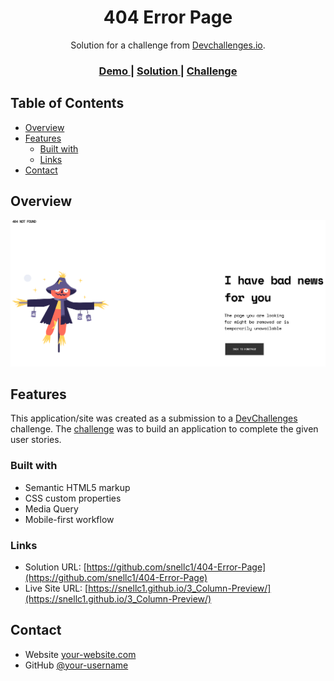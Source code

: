 

<h1 align="center">404 Error Page</h1>

<div align="center">
   Solution for a challenge from  <a href="http://devchallenges.io" target="_blank">Devchallenges.io</a>.
</div>

<div align="center">
  <h3>
    <a href="https://{your-demo-link.your-domain}">
      Demo
    </a>
    <span> | </span>
    <a href="https://{your-url-to-the-solution}">
      Solution
    </a>
    <span> | </span>
    <a href="https://devchallenges.io/challenges/wBunSb7FPrIepJZAg0sY">
      Challenge
    </a>
  </h3>
</div>

<!-- TABLE OF CONTENTS -->

## Table of Contents

- [Overview](#overview)
- [Features](#features)
  - [Built with](#built-with)
  - [Links](#links)
- [Contact](#contact)


<!-- OVERVIEW -->

## Overview

![screenshot](./images/screenshot.png)

## Features

<!-- List the features of your application or follow the template. Don't share the figma file here :) -->

This application/site was created as a submission to a [DevChallenges](https://devchallenges.io/challenges) challenge. The [challenge](https://devchallenges.io/challenges/wBunSb7FPrIepJZAg0sY) was to build an application to complete the given user stories.

### Built with

- Semantic HTML5 markup
- CSS custom properties
- Media Query
- Mobile-first workflow

### Links

- Solution URL: [https://github.com/snellc1/404-Error-Page](https://github.com/snellc1/404-Error-Page)
- Live Site URL: [https://snellc1.github.io/3_Column-Preview/](https://snellc1.github.io/3_Column-Preview/)

## Contact

- Website [your-website.com](https://{your-web-site-link})
- GitHub [@your-username](https://github.com/snellc1/404-Error-Page)

